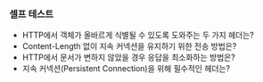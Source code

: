 ### 셀프 테스트
- HTTP에서 객체가 올바르게 식별될 수 있도록 도와주는 두 가지 헤더는?
- Content-Length 없이 지속 커넥션을 유지하기 위한 전송 방법은?
- HTTP에서 문서가 변하지 않았을 경우 응답을 최소화하는 방법은?
- 지속 커넥션(Persistent Connection)을 위해 필수적인 헤더는?